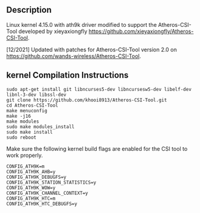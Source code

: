 ## Description
Linux kernel 4.15.0 with ath9k driver modified to support the Atheros-CSI-Tool developed by xieyaxiongfly https://github.com/xieyaxiongfly/Atheros-CSI-Tool. 


[12/2021] Updated with patches for Atheros-CSI-Tool version 2.0 on https://github.com/wands-wireless/Atheros-CSI-Tool. 


## kernel Compilation Instructions
```
sudo apt-get install git libncurses5-dev libncursesw5-dev libelf-dev libnl-3-dev libssl-dev  
git clone https://github.com/khooi8913/Atheros-CSI-Tool.git
cd Atheros-CSI-Tool
make menuconfig
make -j16
make modules
sudo make modules_install
sudo make install 
sudo reboot
```

Make sure the following kernel build flags are enabled for the CSI tool to work properly. 
```
CONFIG_ATH9K=m
CONFIG_ATH9K_AHB=y
CONFIG_ATH9K_DEBUGFS=y
CONFIG_ATH9K_STATION_STATISTICS=y
CONFIG_ATH9K_WOW=y
CONFIG_ATH9K_CHANNEL_CONTEXT=y
CONFIG_ATH9K_HTC=m
CONFIG_ATH9K_HTC_DEBUGFS=y
```
